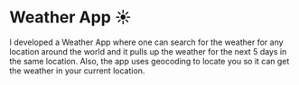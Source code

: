 # Weather App ☀️

I developed a Weather App where one can search for the weather for any location around the world and it pulls up the weather for the next 5 days in the same location. Also, the app uses geocoding to locate you so it can get the weather in your current location.
